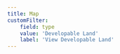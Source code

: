 ```yaml
---
title: Map
customFilter:
    field: type
    value: 'Developable Land'
    label: 'View Developable Land'
---
```


